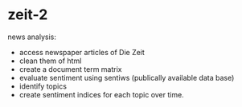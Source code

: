 zeit-2
======

news analysis:
- access newspaper articles of Die Zeit
- clean them of html
- create a document term matrix
- evaluate sentiment using sentiws (publically available data base)
- identify topics 
- create sentiment indices for each topic over time.
